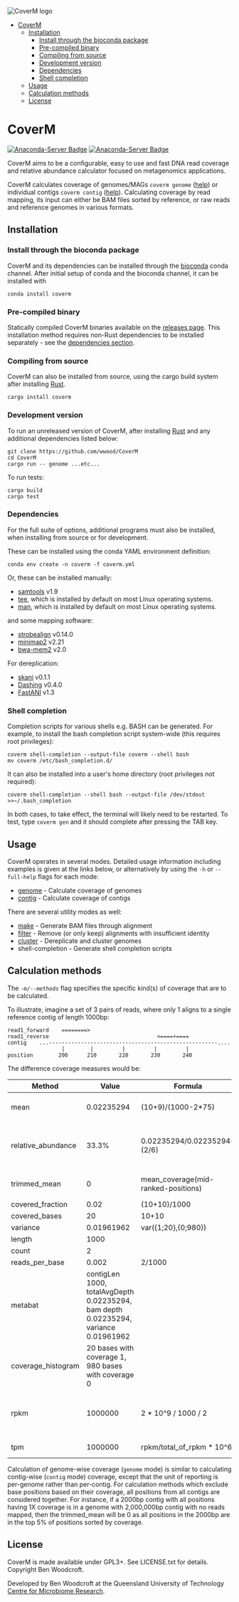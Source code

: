 ![CoverM logo](images/coverm.png)

- [CoverM](#coverm)
	- [Installation](#installation)
		- [Install through the bioconda package](#install-through-the-bioconda-package)
		- [Pre-compiled binary](#pre-compiled-binary)
		- [Compiling from source](#compiling-from-source)
		- [Development version](#development-version)
		- [Dependencies](#dependencies)
		- [Shell completion](#shell-completion)
	- [Usage](#usage)
	- [Calculation methods](#calculation-methods)
	- [License](#license)

# CoverM

[![Anaconda-Server Badge](https://anaconda.org/bioconda/coverm/badges/version.svg)](https://anaconda.org/bioconda/coverm)
[![Anaconda-Server Badge](https://anaconda.org/bioconda/coverm/badges/downloads.svg)](https://anaconda.org/bioconda/coverm)

CoverM aims to be a configurable, easy to use and fast DNA read coverage and
relative abundance calculator focused on metagenomics applications.

CoverM calculates coverage of genomes/MAGs `coverm genome` ([help](https://wwood.github.io/CoverM/coverm-genome.html)) or individual
contigs `coverm contig` ([help](https://wwood.github.io/CoverM/coverm-contig.html)). Calculating coverage by read mapping, its input can
either be BAM files sorted by reference, or raw reads and reference genomes in various formats.

## Installation

### Install through the bioconda package

CoverM and its dependencies can be installed through the [bioconda](https://bioconda.github.io/user/install.html) conda channel. After initial setup of conda and the bioconda channel, it can be installed with

```
conda install coverm
```

### Pre-compiled binary

Statically compiled CoverM binaries available on the [releases page](https://github.com/wwood/CoverM/releases).
This installation method requires non-Rust dependencies to be installed separately - see the [dependencies section](#Dependencies).

### Compiling from source

CoverM can also be installed from source, using the cargo build system after
installing [Rust](https://www.rust-lang.org/).

```
cargo install coverm
```

### Development version
To run an unreleased version of CoverM, after installing
[Rust](https://www.rust-lang.org/) and any additional dependencies listed below:

```
git clone https://github.com/wwood/CoverM
cd CoverM
cargo run -- genome ...etc...
```

To run tests:

```
cargo build
cargo test
```

### Dependencies
For the full suite of options, additional programs must also be installed, when
installing from source or for development.

These can be installed using the conda YAML environment definition:
```
conda env create -n coverm -f coverm.yml
```

Or, these can be installed manually:

* [samtools](https://github.com/samtools/samtools) v1.9
* [tee](https://www.gnu.org/software/coreutils/), which is installed by default
  on most Linux operating systems.
* [man](http://man-db.nongnu.org/), which is installed by default on most Linux
  operating systems.

and some mapping software:
* [strobealign](https://github.com/ksahlin/StrobeAlign) v0.14.0
* [minimap2](https://github.com/lh3/minimap2) v2.21
* [bwa-mem2](https://github.com/bwa-mem2/bwa-mem2) v2.0

For dereplication:
* [skani](https://github.com/bluenote-1577/skani) v0.1.1
* [Dashing](https://github.com/dnbaker/dashing) v0.4.0
* [FastANI](https://github.com/ParBLiSS/FastANI) v1.3

### Shell completion
Completion scripts for various shells e.g. BASH can be generated. For example, to install the bash completion script system-wide (this requires root privileges):

```
coverm shell-completion --output-file coverm --shell bash
mv coverm /etc/bash_completion.d/
```

It can also be installed into a user's home directory (root privileges not required):

```
coverm shell-completion --shell bash --output-file /dev/stdout >>~/.bash_completion
```

In both cases, to take effect, the terminal will likely need to be restarted. To test, type `coverm gen` and it should complete after pressing the TAB key.

## Usage

CoverM operates in several modes. Detailed usage information including examples is given at the links below, or alternatively by using the `-h` or `--full-help` flags for each mode:
* [genome](https://wwood.github.io/CoverM/coverm-genome.html) - Calculate coverage of genomes
* [contig](https://wwood.github.io/CoverM/coverm-contig.html) - Calculate coverage of contigs

There are several utility modes as well:
* [make](https://wwood.github.io/CoverM/coverm-make.html) - Generate BAM files through alignment
* [filter](https://wwood.github.io/CoverM/coverm-filter.html) - Remove (or only keep) alignments with insufficient identity
* [cluster](https://wwood.github.io/CoverM/coverm-cluster.html) - Dereplicate and cluster genomes
* shell-completion - Generate shell completion scripts

## Calculation methods

The `-m/--methods` flag specifies the specific kind(s) of coverage that are
to be calculated.

To illustrate, imagine a set of 3 pairs of reads, where only 1 aligns to a
single reference contig of length 1000bp:

```
read1_forward    ========>
read1_reverse                                  <====+====
contig    ...-----------------------------------------------------....
                 |        |         |         |         |
position        200      210       220       230       240
```
The difference coverage measures would be:

| Method | Value | Formula | Explanation |
|--------------------|------------|-------------------------------------|------------------------------------------------------------------------------------------------------------------------------------------------------------------------------------------------------------------------------------------------------------------------|
| mean | 0.02235294 | (10+9)/(1000-2*75) | The two reads have 10 and 9 bases aligned exactly, averaged over 1000-2*75 bp (length of contig minus 75bp from each end). |
| relative_abundance | 33.3% | 0.02235294/0.02235294*(2/6) | If the contig is considered a genome, then its mean coverage is 0.02235294. There is a total of 0.02235294 mean coverage across all genomes, and 2 out of 6 reads (1 out of 3 pairs) map. This coverage calculation is only available in 'genome' mode. |
| trimmed_mean | 0 | mean_coverage(mid-ranked-positions) | After removing the 5% of bases with highest coverage and 5% of bases with lowest coverage, all remaining positions have coverage 0. |
| covered_fraction | 0.02 | (10+10)/1000 | 20 bases are covered by any read, out of 1000bp. |
| covered_bases | 20 | 10+10 | 20 bases are covered. |
| variance | 0.01961962 | var({1;20},{0;980}) | Variance is calculated as the sample variance. |
| length | 1000 |  | The contig's length is 1000bp. |
| count | 2 |  | 2 reads are mapped. |
| reads_per_base | 0.002 | 2/1000 | 2 reads are mapped over 1000bp. |
| metabat | contigLen 1000, totalAvgDepth 0.02235294, bam depth 0.02235294, variance 0.01961962 | | Reproduction of the [MetaBAT](https://bitbucket.org/berkeleylab/metabat) 'jgi_summarize_bam_contig_depths' tool output, producing [identical output](https://bitbucket.org/berkeleylab/metabat/issues/48/jgi_summarize_bam_contig_depths-coverage). |
| coverage_histogram | 20 bases with coverage 1, 980 bases with coverage 0 | | The number of positions with each different coverage are tallied. |
| rpkm | 1000000 | 2 * 10^9 / 1000 / 2 | Calculation here assumes no other reads map to other contigs. See https://haroldpimentel.wordpress.com/2014/05/08/what-the-fpkm-a-review-rna-seq-expression-units/ for an explanation of RPKM and TPM|
| tpm | 1000000 | rpkm/total_of_rpkm * 10^6 | Calculation here assumes no other reads map to other contigs. See RPKM above. |

Calculation of genome-wise coverage (`genome` mode) is similar to calculating
contig-wise (`contig` mode) coverage, except that the unit of reporting is
per-genome rather than per-contig. For calculation methods which exclude base
positions based on their coverage, all positions from all contigs are considered
together. For instance, if a 2000bp contig with all positions having 1X coverage
is in a genome with 2,000,000bp contig with no reads mapped, then the
trimmed_mean will be 0 as all positions in the 2000bp are in the top 5% of
positions sorted by coverage.

## License

CoverM is made available under GPL3+. See LICENSE.txt for details. Copyright Ben
Woodcroft.

Developed by Ben Woodcroft at the Queensland University of Technology [Centre for Microbiome Research](https://research.qut.edu.au/cmr/).
